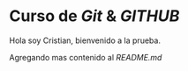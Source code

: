 # Curso de _Git_ & _GITHUB_ 

Hola soy Cristian, bienvenido a la prueba.

Agregando mas contenido al _README.md_
